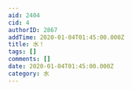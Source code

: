 ```yaml
---
aid: 2404
cid: 4
authorID: 2867
addTime: 2020-01-04T01:45:00.000Z
title: 水！
tags: []
comments: []
date: 2020-01-04T01:45:00.000Z
category: 水
---
```



